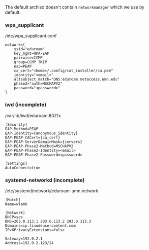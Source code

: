 The default archiso doesn't contain `networkmanager` which we use by default.

[//]: # (wpa_supplicant and iwd configs generated by eduroam cat)

### wpa_supplicant
/etc/wpa_supplicant.conf
``` 
network={
    ssid="eduroam"
    key_mgmt=WPA-EAP
    pairwise=CCMP
    group=CCMP TKIP
    eap=PEAP
    ca_cert="<home>/.config/cat_installer/ca.pem"
    identity="<email>"
    altsubject_match="DNS:eduroam.netaccess.umn.edu"
    phase2="auth=MSCHAPV2"
	password="<password>"
}
```

### iwd (incomplete)
/var/lib/iwd/eduroam.8021x
```
[Security]
EAP-Method=PEAP
EAP-Identity={anonymous_identity}
EAP-PEAP-CACert={ca_cert}
EAP-PEAP-ServerDomainMask={servers}
EAP-PEAP-Phase2-Method=MSCHAPV2
EAP-PEAP-Phase2-Identity=<email>
EAP-PEAP-Phase2-Password=<password>

[Settings]
AutoConnect=true
```

### systemd-networkd  (incomplete)
/etc/systemd/network/eduroam-umn.network
```
[Match]
Name=wlan0

[Network]
DHCP=yes
DNS=203.0.113.1 203.0.113.2 203.0.113.3
Domains=ip.linodeusercontent.com
IPv6PrivacyExtensions=false

Gateway=192.0.2.1
Address=192.0.2.123/24
```
